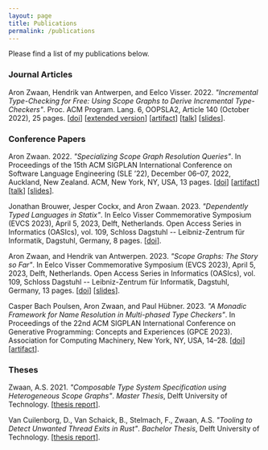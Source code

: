 ```yaml
---
layout: page
title: Publications
permalink: /publications
---
```


Please find a list of my publications below.

### Journal Articles

Aron Zwaan, Hendrik van Antwerpen, and Eelco Visser. 2022. _"Incremental Type-Checking for Free: Using Scope Graphs to Derive Incremental Type-Checkers"_.
 Proc. ACM Program. Lang. 6, OOPSLA2, Article 140 (October 2022), 25 pages.
[[doi](https://doi.org/10.1145/3563303)]
[[extended version](/assets/oopsla22-extended.pdf)]
[[artifact](https://doi.org/10.5281/zenodo.7071393)]
[[talk](https://youtu.be/5b7gslogdww)]
[[slides](/assets/oopsla22-slides.pdf)].

### Conference Papers

Aron Zwaan. 2022. _"Specializing Scope Graph Resolution Queries"_.
In Proceedings of the 15th ACM SIGPLAN International Conference on Software Language Engineering (SLE ’22), December 06–07, 2022, Auckland, New Zealand.
ACM, New York, NY, USA, 13 pages.
[[doi](https://doi.org/10.1145/3567512.3567523)]
[[artifact](https://doi.org/10.5281/zenodo.7189413)]
[[talk](https://youtu.be/gKJ4b-ADCAc)]
[[slides](/assets/sle22-slides.pdf)].

Jonathan Brouwer, Jesper Cockx, and Aron Zwaan. 2023. _"Dependently Typed Languages in Statix"_.
In Eelco Visser Commemorative Symposium (EVCS 2023), April 5, 2023, Delft, Netherlands.
Open Access Series in Informatics (OASIcs), vol. 109, Schloss Dagstuhl -- Leibniz-Zentrum für Informatik, Dagstuhl, Germany, 8 pages.
[[doi](https://doi.org/10.4230/OASIcs.EVCS.2023.6)].

Aron Zwaan, and Hendrik van Antwerpen. 2023. _"Scope Graphs: The Story so Far"_.
In Eelco Visser Commemorative Symposium (EVCS 2023), April 5, 2023, Delft, Netherlands.
Open Access Series in Informatics (OASIcs), vol. 109, Schloss Dagstuhl -- Leibniz-Zentrum für Informatik, Dagstuhl, Germany, 13 pages.
[[doi](https://doi.org/10.4230/OASIcs.EVCS.2023.32)]
[[slides](/assets/evcs-slides.pdf)].

Casper Bach Poulsen, Aron Zwaan, and Paul Hübner. 2023. _"A Monadic Framework for Name Resolution in Multi-phased Type Checkers"_.
In Proceedings of the 22nd ACM SIGPLAN International Conference on Generative Programming: Concepts and Experiences (GPCE 2023).
Association for Computing Machinery, New York, NY, USA, 14–28.
[[doi](https://doi.org/10.1145/3624007.3624051)]
[[artifact](https://doi.org/10.5281/zenodo.8337245)].


### Theses

Zwaan, A.S. 2021. _"Composable Type System Specification using Heterogeneous Scope Graphs"_.
_Master Thesis_, Delft University of Technology.
[[thesis report]](http://resolver.tudelft.nl/uuid:68b7291c-0f81-4a70-89bb-37624f8615bd).

Van Cuilenborg, D., Van Schaick, B., Stelmach, F., Zwaan, A.S.
_"Tooling to Detect Unwanted Thread Exits in Rust"_.
_Bachelor Thesis_, Delft University of Technology.
[[thesis report]](http://resolver.tudelft.nl/uuid:c4e95618-390d-4210-a76f-ce23640a194d).
